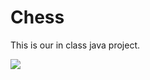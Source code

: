 # Chess
This is our in class java project.

![](https://lh3.googleusercontent.com/1L3sHB-QBfCh8LLMqx_Ee4xRG4b9qyKH0wsB7irPhyzVjsKqCZOtNu_YzApTQG8Bk3ak1esQbMz6mB4iDEEyAUqNAvzQTu4bt9tBomWtZgDIsJQIntw1-Upyy8Bzfs_5uojNtDPGvIkBxgW4dHfDw_lQshiR7Q9s_aiOA-jLf1vjcmVGxAbiZFt0T5jtZ7baITsXrjXaRX6xi0qeAr6aZ9hxFfe3BtvkwWknMeolZQd2Vd-RGeh5B82z8n0sD8fMI-e2BOpKZZfGF6vzNcn4OFjN1IF14b6lvC0ex8vR1y6JCWpeIQCrQ8H1aYIpeGAnZvTZWMiaw8pTgLa0RNPp7LHD_BObzig56-N183KeMr7qQiJ5uhEfSdlA6bLymu-GJQi3WsBywSbQB5N8R9wTK-v6ncplYs3Zxq2tFl4U_zdCe8upMlSkwfSBYF4eEITrQioe2J4r1jJQiPUKvGc_7qAK7BvTIhOOrX61Htn9tOLa59IKhwkSdw10oeJ6rJVSTihQxFx3Bt-Gs8oz63hDKuK2L3IXDeImILkRgBsE5No=w599-h598-no)
